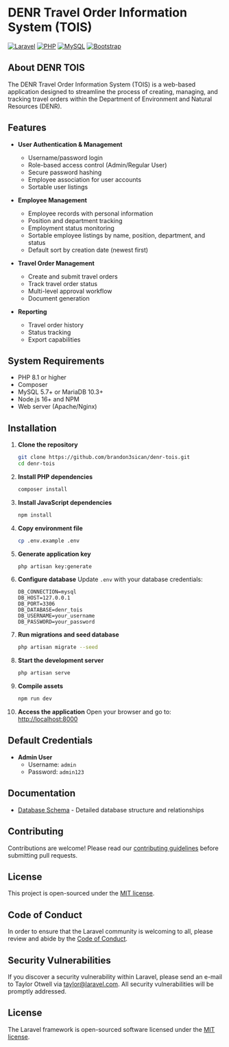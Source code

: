 # DENR Travel Order Information System (TOIS)

[![Laravel](https://img.shields.io/badge/Laravel-FF2D20?style=for-the-badge&logo=laravel&logoColor=white)](https://laravel.com)
[![PHP](https://img.shields.io/badge/PHP-777BB4?style=for-the-badge&logo=php&logoColor=white)](https://www.php.net/)
[![MySQL](https://img.shields.io/badge/MySQL-005C84?style=for-the-badge&logo=mysql&logoColor=white)](https://www.mysql.com/)
[![Bootstrap](https://img.shields.io/badge/Bootstrap-563D7C?style=for-the-badge&logo=bootstrap&logoColor=white)](https://getbootstrap.com/)

## About DENR TOIS

The DENR Travel Order Information System (TOIS) is a web-based application designed to streamline the process of creating, managing, and tracking travel orders within the Department of Environment and Natural Resources (DENR).

## Features

- **User Authentication & Management**
  - Username/password login
  - Role-based access control (Admin/Regular User)
  - Secure password hashing
  - Employee association for user accounts
  - Sortable user listings

- **Employee Management**
  - Employee records with personal information
  - Position and department tracking
  - Employment status monitoring
  - Sortable employee listings by name, position, department, and status
  - Default sort by creation date (newest first)

- **Travel Order Management**
  - Create and submit travel orders
  - Track travel order status
  - Multi-level approval workflow
  - Document generation

- **Reporting**
  - Travel order history
  - Status tracking
  - Export capabilities

## System Requirements

- PHP 8.1 or higher
- Composer
- MySQL 5.7+ or MariaDB 10.3+
- Node.js 16+ and NPM
- Web server (Apache/Nginx)

## Installation

1. **Clone the repository**
   ```bash
   git clone https://github.com/brandon3sican/denr-tois.git
   cd denr-tois
   ```

2. **Install PHP dependencies**
   ```bash
   composer install
   ```

3. **Install JavaScript dependencies**
   ```bash
   npm install
   ```

4. **Copy environment file**
   ```bash
   cp .env.example .env
   ```

5. **Generate application key**
   ```bash
   php artisan key:generate
   ```

6. **Configure database**
   Update `.env` with your database credentials:
   ```
   DB_CONNECTION=mysql
   DB_HOST=127.0.0.1
   DB_PORT=3306
   DB_DATABASE=denr_tois
   DB_USERNAME=your_username
   DB_PASSWORD=your_password
   ```

7. **Run migrations and seed database**
   ```bash
   php artisan migrate --seed
   ```

8. **Start the development server**
   ```bash
   php artisan serve
   ```

9. **Compile assets**
   ```bash
   npm run dev
   ```

10. **Access the application**
    Open your browser and go to: [http://localhost:8000](http://localhost:8000)

## Default Credentials

- **Admin User**
  - Username: `admin`
  - Password: `admin123`

## Documentation

- [Database Schema](docs/DATABASE.md) - Detailed database structure and relationships

## Contributing

Contributions are welcome! Please read our [contributing guidelines](CONTRIBUTING.md) before submitting pull requests.

## License

This project is open-sourced under the [MIT license](https://opensource.org/licenses/MIT).

## Code of Conduct

In order to ensure that the Laravel community is welcoming to all, please review and abide by the [Code of Conduct](https://laravel.com/docs/contributions#code-of-conduct).

## Security Vulnerabilities

If you discover a security vulnerability within Laravel, please send an e-mail to Taylor Otwell via [taylor@laravel.com](mailto:taylor@laravel.com). All security vulnerabilities will be promptly addressed.

## License

The Laravel framework is open-sourced software licensed under the [MIT license](https://opensource.org/licenses/MIT).
